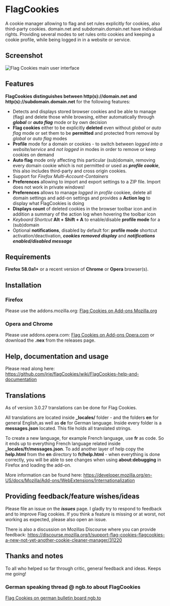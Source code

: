# FlagCookies

A cookie manager allowing to flag and set rules explicitly for cookies, also third-party cookies.
domain.net and subdomain.domain.net have individual rights. Providing several modes to set rules onto cookies and keeping a cookie profile, while being logged in in a website or service.

## Screenshot
![Flag Cookies main user interface](https://www.picflash.org/img/2018/09/12/pmr8j816rm7p7tt.png "Flag Cookies main interface")

## Features

**FlagCookies distinguishes between http(s)://domain.net and http(s)://subdomain.domain.net** for the following features:

* Detects and displays stored browser cookies and be able to manage (flag) and delete those while browsing, either automatically through ***global*** or ***auto flag*** mode or by own decision
* **Flag cookies** either to be explicitly **deleted** even without *global* or *auto flag* mode or set them to be **permitted** and protected from removal by *global* or *auto flag* modes
* **Profile** mode for a domain or cookies - to switch between *logged into a website/service* and *not logged in* modes in order to remove or keep cookies on demand
* **Auto flag** mode only affecting this particular (sub)domain, removing every domain cookie which is not permitted or used as ***profile cookie***, this also includes third-party and cross origin cookies.
* Support for *Firefox Multi-Account-Containers*
* **Preferences** allowing to import and export settings to a ZIP file. Import does not work in private windows!
* **Preferences** allows to manage *logged in profile* cookiee, delete all domain settings and add-on settings and provides a **Action log** to display what FlagCookies is doing
* **Displays count** of deleted cookies in the browser toolbar icon and in addition a summary of the action log when hovering the toolbar icon
* *Keyboard Shortcut* **Alt + Shift + A** to enable/disable **profile mode** for a (sub)domain
* Optional **notifications**, disabled by default for: **profile mode** shortcut activation/deactivation, ***cookies removed display*** and ***notifications enabled/disabled message***

## Requirements

**Firefox 58.0a1+** or a recent version of **Chrome** or **Opera** browser(s).


## Installation

### Firefox
Please use the addons.mozilla.org: [Flag Cookies on Add-ons Mozilla.org](https://addons.mozilla.org/en-US/firefox/addon/flag-cookies/)

### Opera and Chrome
Please use addons.opera.com: [Flag Cookies on Add-ons Opera.com](https://addons.opera.com/en/extensions/details/flag-cookies/) or download the **.nex** from the releases page.


## Help, documentation and usage
Please read along here: https://github.com/jrie/flagCookies/wiki/FlagCookies-help-and-documentation

## Translations
As of version 3.0.27 translations can be done for Flag Cookies.

All translations are located inside **\_locales/** folder - and the folders **en** for general English,as well as **de** for German language. Inside every folder is a **messages.json** located. This file holds all translated strings.

To create a new language, for example French language, use **fr** as code. So it ends up to everything French language related inside **\_locales/fr/messages.json**. To add another layer of help copy the **help.html** from the **en** directory to **fr/help.html** - when everything is done correctly, you will be able to see changes when using **about:debugging** in Firefox and loading the add-on.

More information can be found here: https://developer.mozilla.org/en-US/docs/Mozilla/Add-ons/WebExtensions/Internationalization


## Providing feedback/feature wishes/ideas
Please file an issue on the ***issues*** page. I gladly try to respond to feedback and to improve Flag cookies. If you think a feature is missing or at worst, not working as expected, please also open an issue.

There is also a discussion on Mozillas Discourse where you can provide feedback: https://discourse.mozilla.org/t/support-flag-cookies-flagcookies-a-new-not-yet-another-cookie-cleaner-manager/31220

## Thanks and notes

To all who helped so far through critic, general feedback and ideas. Keeps me going!

### German speaking thread @ ngb.to about FlagCookies
[Flag Cookies on german bulletin board ngb.to](https://ngb.to/threads/32496-Firefox-Addon-FlagCookies)
